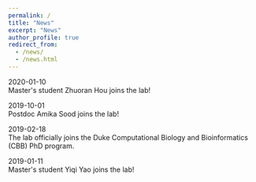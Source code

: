 ```yaml
---
permalink: /
title: "News"
excerpt: "News"
author_profile: true
redirect_from: 
  - /news/
  - /news.html
---
```


2020-01-10<br />
Master's student Zhuoran Hou joins the lab!

2019-10-01<br />
Postdoc Amika Sood joins the lab!

2019-02-18<br />
The lab officially joins the Duke Computational Biology and Bioinformatics (CBB) PhD program.

2019-01-11<br />
Master's student Yiqi Yao joins the lab!

